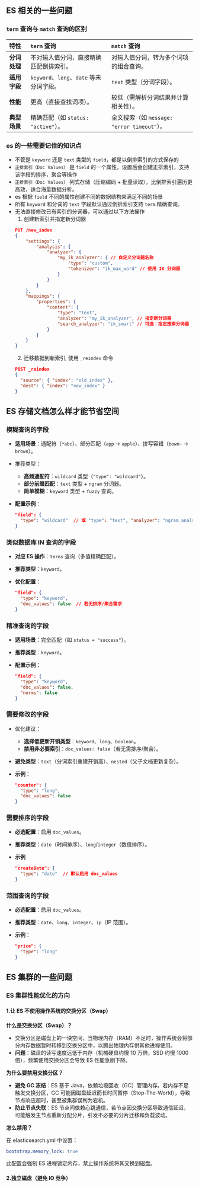 ## ES 相关的一些问题

### `term` 查询与 `match` 查询的区别

| **特性**   | **`term` 查询**                   | **`match` 查询**                      |
|:---------|:--------------------------------|:------------------------------------|
| **分词处理** | 不对输入值分词，直接精确匹配倒排索引。             | 对输入值分词，转为多个词项的组合查询。                 |
| **适用字段** | `keyword`、`long`、`date` 等未分词字段。 | `text` 类型（分词字段）。                    |
| **性能**   | 更高（直接查找词项）。                     | 较低（需解析分词结果并计算相关性）。                  |
| **典型场景** | 精确匹配（如 `status: "active"`）。     | 全文搜索（如 `message: "error timeout"`）。 |

### es 的一些需要记住的知识点

- 不管是 `keyword` 还是 `text` 类型的 `field`，都是以倒排索引的方式保存的
- `正排索引（Doc Values）` 是 `field` 的一个属性，设置后会创建正排索引，支持该字段的排序，聚合等操作
- `正排索引（Doc Values）` 列式存储（压缩编码 + 批量读取），比倒排索引遍历更高效，适合海量数据分析。
- es 根据 `field` 不同的属性创建不同的数据结构来满足不同的场景
- 所有 `keyword` 和分词的 `text` 字段默认通过倒排索引支持 `term` 精确查询。
- 无法直接修改已有索引的分词器，可以通过以下方法操作
  1. 创建新索引并指定新分词器
  ```json
  PUT /new_index
  {
      "settings": {
          "analysis": {
              "analyzer": {
                  "my_ik_analyzer": { // 自定义分词器名称
                      "type": "custom",
                      "tokenizer": "ik_max_word" // 使用 IK 分词器
                  }
              }
          }
      },
      "mappings": {
          "properties": {
              "content": {
                  "type": "text",
                  "analyzer": "my_ik_analyzer", // 指定新分词器
                  "search_analyzer": "ik_smart" // 可选：指定搜索分词器
              }
          }
      }
  }
  ```
  2. 迁移数据到新索引, 使用 `_reindex` 命令
  ```json
  POST _reindex
  {
    "source": { "index": "old_index" },
    "dest": { "index": "new_index" }
  }
  ```

## ES 存储文档怎么样才能节省空间

### 模糊查询的字段

- **适用场景**：通配符（`*abc`）、部分匹配（`app` → `apple`）、拼写容错（`bown~` → `brown`）。

- 推荐类型：

    - **高频通配符**：`wildcard` 类型（`"type": "wildcard"`）。
    - **部分前缀匹配**：`text` 类型 + `ngram` 分词器。
    - **简单模糊**：`keyword` 类型 + `fuzzy` 查询。

- **配置示例**：

  ```json
  "field": {
    "type": "wildcard"  // 或 "type": "text", "analyzer": "ngram_analyzer"
  }
  ```

### 类似数据库 IN 查询的字段

- **对应 ES 操作**：`terms` 查询（多值精确匹配）。

- **推荐类型**：`keyword`。

- **优化配置**：

  ```json
  "field": {
    "type": "keyword",
    "doc_values": false  // 若无排序/聚合需求
  }
  ```

### 精准查询的字段

- **适用场景**：完全匹配（如 `status = "success"`）。

- **推荐类型**：`keyword`。

- **配置示例**：

  ```json
  "field": {
    "type": "keyword",
    "doc_values": false,
    "norms": false
  }
  ```

### 需要修改的字段

- 优化建议：

    - **选择低更新开销类型**：`keyword`、`long`、`boolean`。
    - **禁用非必要索引**：`doc_values: false`（若无需排序/聚合）。

- **避免类型**：`text`（分词索引重建开销高）、`nested`（父子文档更新复杂）。

- **示例**：

  ```json
  "counter": {
    "type": "long",
    "doc_values": false
  }
  ```

### 需要排序的字段

- **必选配置**：启用 `doc_values`。

- **推荐类型**：`date`（时间排序）、`long`/`integer`（数值排序）。

- **示例**

  ```json
  "createDate": {
    "type": "date"  // 默认启用 doc_values
  }
  ```

### 范围查询的字段

- **必选配置**：启用 `doc_values`。

- **推荐类型**：`date`、`long`、`integer`、`ip`（IP 范围）。

- **示例**：

  ```json
  "price": {
    "type": "long"
  }
  ```

## ES 集群的一些问题

### ES 集群性能优化的方向

#### 1.让 ES 不使用操作系统的交换分区（Swap）
  **什么是交换分区（Swap）？**

  - 交换分区是磁盘上的一块空间，当物理内存（RAM）不足时，操作系统会将部分内存数据暂时转移到交换分区中，以腾出物理内存供其他进程使用。
  - **问题**：磁盘的读写速度远低于内存（机械硬盘约慢 10 万倍，SSD 约慢 1000 倍），频繁使用交换分区会导致 ES 性能急剧下降。

  **为什么要禁用交换分区？**

  - **避免 GC 冻结**：ES 基于 Java，依赖垃圾回收（GC）管理内存。若内存不足触发交换分区，GC 可能因磁盘延迟而长时间暂停（Stop-The-World），导致节点响应超时，甚至被集群误判为宕机。
  - **防止节点失联**：ES 节点间依赖心跳通信，若节点因交换分区导致通信延迟，可能触发主节点重新分配分片，引发不必要的分片迁移和负载波动。

  **怎么禁用？**

  在 elasticsearch.yml 中设置：
  ```yaml 
  bootstrap.memory_lock: true
  ```
  此配置会强制 ES 进程锁定内存，禁止操作系统将其交换到磁盘。

#### 2.独立磁盘（避免 IO 竞争）

